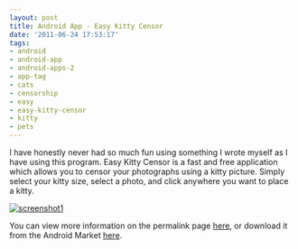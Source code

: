 ```yaml
---
layout: post
title: Android App - Easy Kitty Censor
date: '2011-06-24 17:53:17'
tags:
- android
- android-app
- android-apps-2
- app-tag
- cats
- censorship
- easy
- easy-kitty-censor
- kitty
- pets
---
```



I have honestly never had so much fun using something I wrote myself as I have using this program. Easy Kitty Censor is a fast and free application which allows you to censor your photographs using a kitty picture. Simply select your kitty size, select a photo, and click anywhere you want to place a kitty.

[![](http://66.147.244.180/~hunterda/content/images/2011/06/screenshot1131-180x300.png "screenshot1")](http://hunterdavis.com/android-app-easy-kitty-censor)

You can view more information on the permalink page [here](http://hunterdavis.com/android-app-easy-kitty-censor), or download it from the Android Market [here](https://market.android.com/details?id=com.hunterdavis.easykittycensor).


